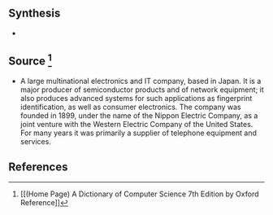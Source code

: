## Synthesis
- 
## Source [^1]
- A large multinational electronics and IT company, based in Japan. It is a major producer of semiconductor products and of network equipment; it also produces advanced systems for such applications as fingerprint identification, as well as consumer electronics. The company was founded in 1899, under the name of the Nippon Electric Company, as a joint venture with the Western Electric Company of the United States. For many years it was primarily a supplier of telephone equipment and services.
## References

[^1]: [[(Home Page) A Dictionary of Computer Science 7th Edition by Oxford Reference]]